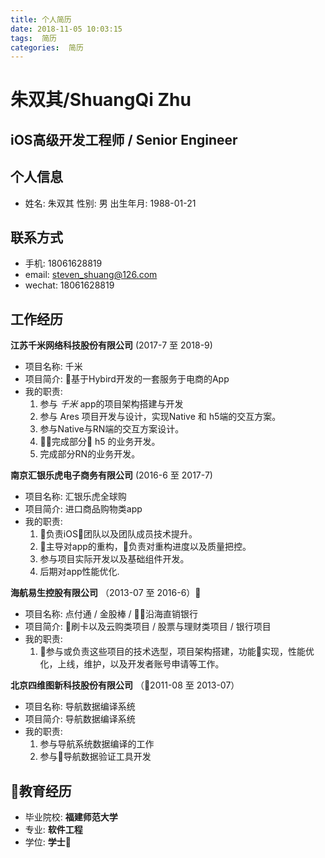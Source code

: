 ```yaml
---
title: 个人简历
date: 2018-11-05 10:03:15
tags:  简历
categories:  简历
---
```


# 朱双其/ShuangQi Zhu
##  iOS高级开发工程师 / Senior Engineer

## 个人信息
- 姓名: 朱双其  性别: 男 出生年月: 1988-01-21


## 联系方式
- 手机: 18061628819
- email: steven_shuang@126.com
- wechat: 18061628819


## 工作经历
**江苏千米网络科技股份有限公司** (2017-7 至 2018-9)
- 项目名称: 千米
- 项目简介: 基于Hybird开发的一套服务于电商的App
- 我的职责:   
   1. 参与 *千米*  app的项目架构搭建与开发
   2. 参与 Ares 项目开发与设计，实现Native 和 h5端的交互方案。
   3. 参与Native与RN端的交互方案设计。
   4. 完成部分 h5 的业务开发。
   5. 完成部分RN的业务开发。
   

**南京汇银乐虎电子商务有限公司** (2016-6 至 2017-7)
- 项目名称: 汇银乐虎全球购
- 项目简介: 进口商品购物类app
- 我的职责:
   1. 负责iOS团队以及团队成员技术提升。
   2. 主导对app的重构，负责对重构进度以及质量把控。
   3. 参与项目实际开发以及基础组件开发。
   4. 后期对app性能优化.

**海航易生控股有限公司** （2013-07 至 2016-6）
- 项目名称: 点付通 / 金股棒 / 沿海直销银行
- 项目简介: 刷卡以及云购类项目 / 股票与理财类项目 / 银行项目
- 我的职责: 
    1. 参与或负责这些项目的技术选型，项目架构搭建，功能实现，性能优化，上线，维护，以及开发者账号申请等工作。

**北京四维图新科技股份有限公司** （2011-08 至 2013-07）
- 项目名称:  导航数据编译系统
- 项目简介:  导航数据编译系统
- 我的职责: 
    1. 参与导航系统数据编译的工作
    2. 参与导航数据验证工具开发

## 教育经历

- 毕业院校:  **福建师范大学**   
- 专业:  **软件工程**
- 学位: **学士**